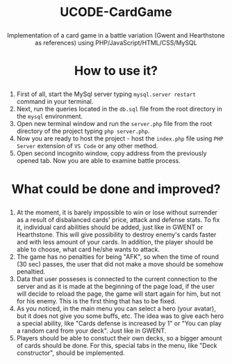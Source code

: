 # <p align=center>UCODE-CardGame</p>
<p align=center>Implementation of a card game in a battle variation (Gwent and Hearthstone as references) using PHP/JavaScript/HTML/CSS/MySQL</p>

<h1> <p align=center>How to use it?</p> </h1>

1. First of all, start the MySql server typing ```mysql.server restart``` command in your terminal.
2. Next, run the queries located in the ```db.sql``` file from the root directory in the ```mysql``` environment.
3. Open new terminal window and run the ```server.php``` file from the root directory of the project typing ```php server.php```.
4. Now you are ready to host the project - host the ```index.php``` file using ```PHP Server``` extension of ```VS Code``` or any other method.
5. Open second incognito window, copy address from the previously opened tab. Now you are able to examine battle process.

<h1> <p align=center>What could be done and improved? </h1>

1. At the moment, it is barely impossible to win or lose without surrender as a result of disbalanced cards' price, attack and defense stats. To fix it, individual card abilities should be added, just like in GWENT or Hearthstone. This will give possibility to destroy enemy's cards faster and with less amount of your cards. In addition, the player should be able to choose, what card he/she wants to attack.
2. The game has no penalties for being "AFK", so when the time of round (30 sec) passes, the user that did not make a move should be somehow penaltied.
3. Data that user posseses is connected to the current connection to the server and as it is made at the beginning of the page load, if the user will decide to reload the page, the game will start again for him, but not for his enemy. This is the first thing that has to be fixed.
4. As you noticed, in the main menu you can select a hero (your avatar), but it does not give you some buffs, etc. The idea was to give each hero a special ability, like "Cards defense is increased by 1" or "You can play a random card from your deck". Just like in GWENT.
5. Players should be able to constuct their own decks, so a bigger amount of cards should be done. For this, special tabs in the menu, like "Deck constructor", should be implemented.
